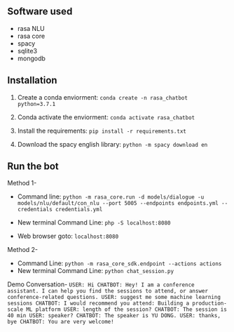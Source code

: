 ## Software used
- rasa NLU
- rasa core
- spacy
- sqlite3
- mongodb

## Installation
1. Create a conda enviorment:
`conda create -n rasa_chatbot python=3.7.1`

2. Conda activate the enviorment:
`conda activate rasa_chatbot`

3. Install the requirements:
`pip install -r requirements.txt`

4. Download the spacy english library:
`python -m spacy download en`

## Run the bot
Method 1-
- Command line:
`python -m rasa_core.run -d models/dialogue -u models/nlu/default/con_nlu --port 5005 --endpoints endpoints.yml --credentials credentials.yml`
- New terminal Command Line:
`php -S localhost:8080`

- Web browser goto: `localhost:8080`

Method 2-
- Command Line:
`python -m rasa_core_sdk.endpoint --actions actions`
- New terminal Command Line:
`python chat_session.py`

Demo Conversation-
`
USER: Hi
CHATBOT: Hey! I am a conference assistant. I can help you find the sessions to attend, or answer conference-related questions.
USER: suggest me some machine learning sessions
CHATBOT: I would recommend you attend: Building a production-scale ML platform
USER: length of the session?
CHATBOT: The session is 40 min
USER: speaker?
CHATBOT: The speaker is YU DONG.
USER: thanks, bye
CHATBOT: You are very welcome!
`

